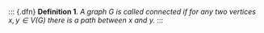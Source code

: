 ::: {.dfn}
**Definition 1**. *A graph $G$ is called *connected* if for any two
vertices $x, y \in V(G)$ there is a path between $x$ and $y$.*
:::
